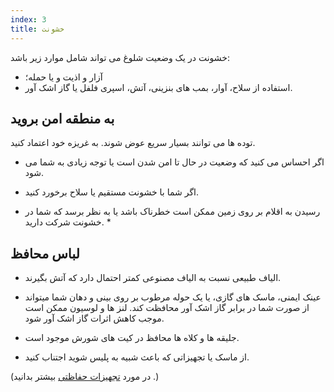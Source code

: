 ```yaml
---
index: 3
title: خشونت
---
```

خشونت در یک وضعیت شلوغ می تواند شامل موارد زیر باشد:

*   آزار و اذیت و یا حمله؛
*   استفاده از سلاح، آوار، بمب های بنزینی، آتش، اسپری فلفل یا گاز اشک آور.

## به منطقه امن بروید

توده ها می توانند بسیار سریع عوض شوند. به غریزه خود اعتماد کنید.

*   اگر احساس می کنید که وضعیت در حال تا امن شدن است یا توجه زیادی به شما می شود.

*   اگر شما با خشونت مستقیم یا سلاح برخورد کنید.

* رسیدن به اقلام بر روی زمین ممکن است خطرناک باشد یا به نظر برسد که شما در خشونت شرکت دارید. *

## لباس محافظ

*   الیاف طبیعی نسبت به الیاف مصنوعی کمتر احتمال دارد که آتش بگیرند.

*   عینک ایمنی، ماسک های گازی، یا یک حوله مرطوب بر روی بینی و دهان شما میتواند از صورت شما در برابر گاز اشک آور محافظت کند. لنز ها و لوسیون ممکن است موجب کاهش اثرات گاز اشک آور شود.

*   جلیقه ها و کلاه ها محافظ در کیت های شورش موجود است.

* از ماسک یا تجهیزاتی که باعث شبیه به پلیس شوید اجتناب کنید.

(در مورد [تجهیزات حفاظتی](umbrella://travel/protective-equipment) بیشتر بدانید .)